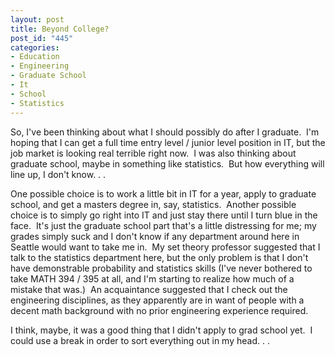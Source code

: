 ```yaml
--- 
layout: post
title: Beyond College?
post_id: "445"
categories:
- Education
- Engineering
- Graduate School
- It
- School
- Statistics
---
```

So, I've been thinking about what I should possibly do after I graduate.  I'm hoping that I can get a full time entry level / junior level position in IT, but the job market is looking real terrible right now.  I was also thinking about graduate school, maybe in something like statistics.  But how everything will line up, I don't know. . .

One possible choice is to work a little bit in IT for a year, apply to graduate school, and get a masters degree in, say, statistics.  Another possible choice is to simply go right into IT and just stay there until I turn blue in the face.  It's just the graduate school part that's a little distressing for me; my grades simply suck and I don't know if any department around here in Seattle would want to take me in.  My set theory professor suggested that I talk to the statistics department here, but the only problem is that I don't have demonstrable probability and statistics skills (I've never bothered to take MATH 394 / 395 at all, and I'm starting to realize how much of a mistake that was.)  An acquaintance suggested that I check out the engineering disciplines, as they apparently are in want of people with a decent math background with no prior engineering experience required.

I think, maybe, it was a good thing that I didn't apply to grad school yet.  I could use a break in order to sort everything out in my head. . .
